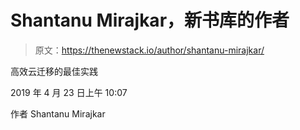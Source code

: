 # Shantanu Mirajkar，新书库的作者

> 原文：<https://thenewstack.io/author/shantanu-mirajkar/>

高效云迁移的最佳实践

2019 年 4 月 23 日上午 10:07

作者 Shantanu Mirajkar